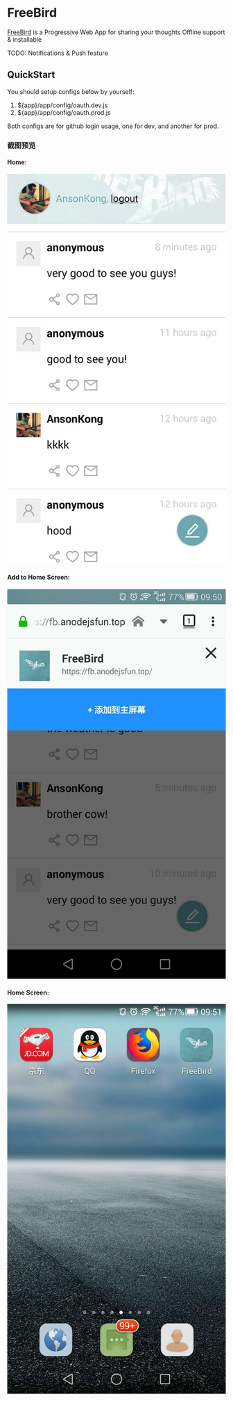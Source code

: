 # FreeBird
[FreeBird](https://fb.anodejsfun.top/) is a Progressive Web App for sharing your thoughts
Offline support & installable

TODO:
Notifications & Push feature

## QuickStart
You should setup configs below by yourself:
1. ${app}/app/config/oauth.dev.js
2. ${app}/app/config/oauth.prod.js

Both configs are for github login usage, one for dev, and another for prod.

### 截图预览
#### Home:

![Home](./screenshots/home.jpg?raw=true "Home")

#### Add to Home Screen:

![Add to Home Screen](./screenshots/add-to-home-screen.jpg?raw=true "Add to Home Screen")

#### Home Screen:

![Home Screen](./screenshots/home-screen.jpg?raw=true "Home Screen")

